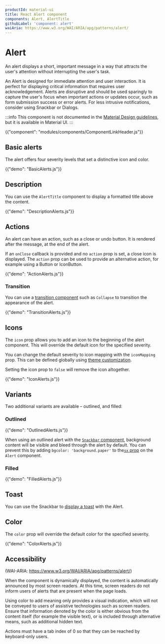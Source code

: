```yaml
---
productId: material-ui
title: React Alert component
components: Alert, AlertTitle
githubLabel: 'component: alert'
waiAria: https://www.w3.org/WAI/ARIA/apg/patterns/alert/
---
```


# Alert

<p class="description">An alert displays a short, important message in a way that attracts the user's attention without interrupting the user's task.</p>

An Alert is designed for immediate attention and user interaction. It is perfect for displaying critical information that requires user acknowledgement. Alerts are disruptive and should be used sparingly to capture the user's focus when important actions or updates occur, such as form submission success or error alerts. For less intrusive notifications, consider using Snackbar or Dialogs.

:::info
This component is not documented in the [Material Design guidelines](https://m2.material.io/), but it is available in Material UI.
:::

{{"component": "modules/components/ComponentLinkHeader.js"}}

## Basic alerts

The alert offers four severity levels that set a distinctive icon and color.

{{"demo": "BasicAlerts.js"}}

## Description

You can use the `AlertTitle` component to display a formatted title above the content.

{{"demo": "DescriptionAlerts.js"}}

## Actions

An alert can have an action, such as a close or undo button.
It is rendered after the message, at the end of the alert.

If an `onClose` callback is provided and no `action` prop is set, a close icon is displayed. The `action` prop can be used to provide an alternative action, for example using a Button or IconButton.

{{"demo": "ActionAlerts.js"}}

### Transition

You can use a [transition component](/material-ui/transitions/) such as `Collapse` to transition the appearance of the alert.

{{"demo": "TransitionAlerts.js"}}

## Icons

The `icon` prop allows you to add an icon to the beginning of the alert component.
This will override the default icon for the specified severity.

You can change the default severity to icon mapping with the `iconMapping` prop. This can be defined globally using [theme customization](/material-ui/customization/theme-components/#theme-default-props).

Setting the icon prop to `false` will remove the icon altogether.

{{"demo": "IconAlerts.js"}}

## Variants

Two additional variants are available – outlined, and filled:

### Outlined

{{"demo": "OutlinedAlerts.js"}}

When using an outlined alert with the [`Snackbar` component](/material-ui/react-snackbar/#customization), background content will be visible and bleed through the alert by default.
You can prevent this by adding `bgcolor: 'background.paper'` to the[`sx` prop](/material-ui/customization/how-to-customize/#the-sx-prop) on the `Alert` component.

### Filled

{{"demo": "FilledAlerts.js"}}

## Toast

You can use the Snackbar to [display a toast](/material-ui/react-snackbar/#customization) with the Alert.

## Color

The `color` prop will override the default color for the specified severity.

{{"demo": "ColorAlerts.js"}}

## Accessibility

(WAI-ARIA: https://www.w3.org/WAI/ARIA/apg/patterns/alert/)

When the component is dynamically displayed, the content is automatically announced by most screen readers. At this time, screen readers do not inform users of alerts that are present when the page loads.

Using color to add meaning only provides a visual indication, which will not be conveyed to users of assistive technologies such as screen readers. Ensure that information denoted by the color is either obvious from the content itself (for example the visible text), or is included through alternative means, such as additional hidden text.

Actions must have a tab index of 0 so that they can be reached by keyboard-only users.
